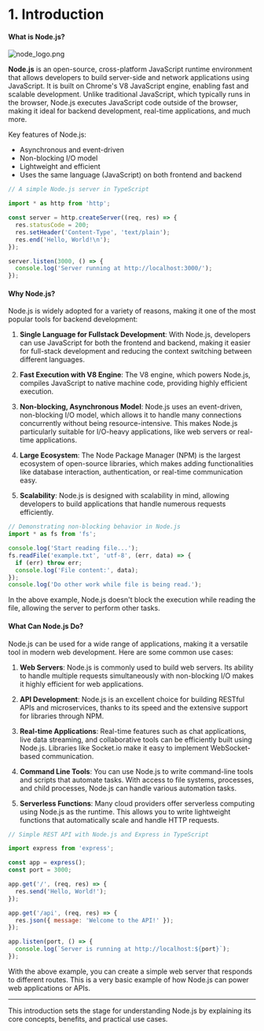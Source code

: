# 1. Introduction

#### What is Node.js?

![node_logo.png](node_logo.png)

**Node.js** is an open-source, cross-platform JavaScript runtime environment that allows developers to build server-side and network applications using JavaScript. It is built on Chrome's V8 JavaScript engine, enabling fast and scalable development. Unlike traditional JavaScript, which typically runs in the browser, Node.js executes JavaScript code outside of the browser, making it ideal for backend development, real-time applications, and much more.

Key features of Node.js:
- Asynchronous and event-driven
- Non-blocking I/O model
- Lightweight and efficient
- Uses the same language (JavaScript) on both frontend and backend

```javascript
// A simple Node.js server in TypeScript

import * as http from 'http';

const server = http.createServer((req, res) => {
  res.statusCode = 200;
  res.setHeader('Content-Type', 'text/plain');
  res.end('Hello, World!\n');
});

server.listen(3000, () => {
  console.log('Server running at http://localhost:3000/');
});
```

#### Why Node.js?

Node.js is widely adopted for a variety of reasons, making it one of the most popular tools for backend development:

1. **Single Language for Fullstack Development**: With Node.js, developers can use JavaScript for both the frontend and backend, making it easier for full-stack development and reducing the context switching between different languages.

2. **Fast Execution with V8 Engine**: The V8 engine, which powers Node.js, compiles JavaScript to native machine code, providing highly efficient execution.

3. **Non-blocking, Asynchronous Model**: Node.js uses an event-driven, non-blocking I/O model, which allows it to handle many connections concurrently without being resource-intensive. This makes Node.js particularly suitable for I/O-heavy applications, like web servers or real-time applications.

4. **Large Ecosystem**: The Node Package Manager (NPM) is the largest ecosystem of open-source libraries, which makes adding functionalities like database interaction, authentication, or real-time communication easy.

5. **Scalability**: Node.js is designed with scalability in mind, allowing developers to build applications that handle numerous requests efficiently.

```javascript
// Demonstrating non-blocking behavior in Node.js
import * as fs from 'fs';

console.log('Start reading file...');
fs.readFile('example.txt', 'utf-8', (err, data) => {
  if (err) throw err;
  console.log('File content:', data);
});
console.log('Do other work while file is being read.');
```

In the above example, Node.js doesn't block the execution while reading the file, allowing the server to perform other tasks.

#### What Can Node.js Do?

Node.js can be used for a wide range of applications, making it a versatile tool in modern web development. Here are some common use cases:

1. **Web Servers**: Node.js is commonly used to build web servers. Its ability to handle multiple requests simultaneously with non-blocking I/O makes it highly efficient for web applications.

2. **API Development**: Node.js is an excellent choice for building RESTful APIs and microservices, thanks to its speed and the extensive support for libraries through NPM.

3. **Real-time Applications**: Real-time features such as chat applications, live data streaming, and collaborative tools can be efficiently built using Node.js. Libraries like Socket.io make it easy to implement WebSocket-based communication.

4. **Command Line Tools**: You can use Node.js to write command-line tools and scripts that automate tasks. With access to file systems, processes, and child processes, Node.js can handle various automation tasks.

5. **Serverless Functions**: Many cloud providers offer serverless computing using Node.js as the runtime. This allows you to write lightweight functions that automatically scale and handle HTTP requests.

```javascript
// Simple REST API with Node.js and Express in TypeScript

import express from 'express';

const app = express();
const port = 3000;

app.get('/', (req, res) => {
  res.send('Hello, World!');
});

app.get('/api', (req, res) => {
  res.json({ message: 'Welcome to the API!' });
});

app.listen(port, () => {
  console.log(`Server is running at http://localhost:${port}`);
});
```

With the above example, you can create a simple web server that responds to different routes. This is a very basic example of how Node.js can power web applications or APIs.

---

This introduction sets the stage for understanding Node.js by explaining its core concepts, benefits, and practical use cases.